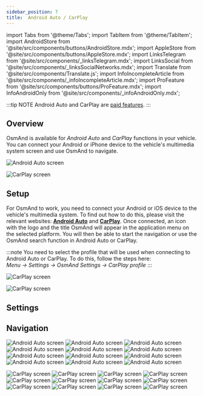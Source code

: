 ```yaml
---
sidebar_position: 7
title:  Android Auto / CarPlay
---
```


import Tabs from '@theme/Tabs';
import TabItem from '@theme/TabItem';
import AndroidStore from '@site/src/components/buttons/AndroidStore.mdx';
import AppleStore from '@site/src/components/buttons/AppleStore.mdx';
import LinksTelegram from '@site/src/components/_linksTelegram.mdx';
import LinksSocial from '@site/src/components/_linksSocialNetworks.mdx';
import Translate from '@site/src/components/Translate.js';
import InfoIncompleteArticle from '@site/src/components/_infoIncompleteArticle.mdx';
import ProFeature from '@site/src/components/buttons/ProFeature.mdx';
import InfoAndroidOnly from '@site/src/components/_infoAndroidOnly.mdx';

<InfoIncompleteArticle/>  

:::tip NOTE
Android Auto and CarPlay are [paid features](../purchases/index.md).
:::

## Overview

OsmAnd is available for *Android Auto* and *CarPlay* functions in your vehicle. You can connect your Android or iPhone device to the vehicle's multimedia system screen and use OsmAnd to navigate.  

<Tabs groupId="operating-systems">

<TabItem value="android" label="Android Auto">

![Android Auto screen](@site/static/img/navigation/auto-car/osmand_android_auto.png)  

</TabItem>

<TabItem value="ios" label="CarPlay"> 

![CarPlay screen](@site/static/img/navigation/auto-car/ios-carplay.png)

</TabItem>

</Tabs>


## Setup

For OsmAnd to work, you need to connect your Android or iOS device to the vehicle's multimedia system. To find out how to do this, please visit the relevant websites: [**Android Auto**](https://www.android.com/auto) and [**CarPlay**](https://www.apple.com/ios/carplay/). Once connected, an icon with the logo and the title OsmAnd will appear in the application menu on the selected platform. You will then be able to start the navigation or use the OsmAnd search function in Android Auto or CarPlay.  

:::note
You need to select the profile that will be used when connecting to Android Auto or CarPlay. To do this, follow the steps here:  
*Menu → Settings → OsmAnd Settings → CarPlay profile*
:::  

<Tabs groupId="operating-systems">

<TabItem value="android" label="Android Auto">

![CarPlay screen](@site/static/img/navigation/auto-car/android-auto-1.png)
</TabItem>

<TabItem value="ios" label="CarPlay"> 

![CarPlay screen](@site/static/img/navigation/auto-car/car-play-1.png)

</TabItem>

</Tabs>  


## Settings



## Navigation

<Tabs groupId="operating-systems">

<TabItem value="android" label="Android Auto">

![Android Auto screen](@site/static/img/navigation/auto-car/android-auto-2.png)
![Android Auto screen](@site/static/img/navigation/auto-car/android-auto-3.png)
![Android Auto screen](@site/static/img/navigation/auto-car/android-auto-4.png)
![Android Auto screen](@site/static/img/navigation/auto-car/android-auto-5.png)
![Android Auto screen](@site/static/img/navigation/auto-car/android-auto-6.png)
![Android Auto screen](@site/static/img/navigation/auto-car/android-auto-7.png)
![Android Auto screen](@site/static/img/navigation/auto-car/android-auto-8.png)
![Android Auto screen](@site/static/img/navigation/auto-car/android-auto-9.png)
![Android Auto screen](@site/static/img/navigation/auto-car/android-auto-10.png)
![Android Auto screen](@site/static/img/navigation/auto-car/android-auto-11.png)
![Android Auto screen](@site/static/img/navigation/auto-car/android-auto-12.png)
![Android Auto screen](@site/static/img/navigation/auto-car/android-auto-13.png)

</TabItem>

<TabItem value="ios" label="CarPlay"> 

![CarPlay screen](@site/static/img/navigation/auto-car/car-play-2.png)
![CarPlay screen](@site/static/img/navigation/auto-car/car-play-3.png)
![CarPlay screen](@site/static/img/navigation/auto-car/car-play-4.png)
![CarPlay screen](@site/static/img/navigation/auto-car/car-play-5.png)
![CarPlay screen](@site/static/img/navigation/auto-car/car-play-6.png)
![CarPlay screen](@site/static/img/navigation/auto-car/car-play-7.png)
![CarPlay screen](@site/static/img/navigation/auto-car/car-play-8.png)
![CarPlay screen](@site/static/img/navigation/auto-car/car-play-9.png)
![CarPlay screen](@site/static/img/navigation/auto-car/car-play-10.png)
![CarPlay screen](@site/static/img/navigation/auto-car/car-play-11.png)
![CarPlay screen](@site/static/img/navigation/auto-car/car-play-12.png)
![CarPlay screen](@site/static/img/navigation/auto-car/car-play-13.png)

</TabItem>

</Tabs>  
